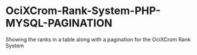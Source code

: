 # OciXCrom-Rank-System-PHP-MYSQL-PAGINATION
Showing the ranks in a table along with a pagination for the OciXCrom Rank System
